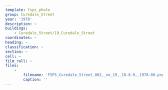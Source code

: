 ```yaml
---
template: fsps_photo
group: Curedale_Street
year: '1978'
description: ~
buildings:
    - Curedale_Street/19_Curedale_Street
coordinates: ~
heading: ~
classification: ~
section: ~
cell: ~
film_roll: ~
files:
    -
        filename: 'FSPS_Curedale_Street_002,_no_19,_18-8-9,_1978-80.png'
        caption: ''
---
```


